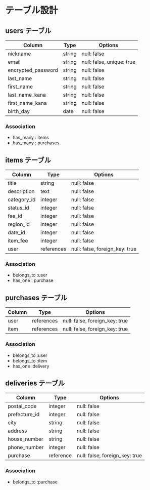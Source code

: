 # テーブル設計

## users テーブル

| Column             | Type   | Options                   |
| ------------------ | ------ | ------------------------  |
| nickname           | string | null: false               |
| email              | string | null: false, unique: true |
| encrypted_password | string | null: false               |
| last_name          | string | null: false               |
| first_name         | string | null: false               |
| last_name_kana     | string | null: false               |
| first_name_kana    | string | null: false               |
| birth_day          | date   | null: false               |

### Association

<!-- - has_many : comments -->
- has_many : items
- has_many : purchases

<!-- ## comments テーブル

| Column    | Type      | Options                        |
| --------- | --------- | ------------------------------ |
| content   | text      | null: false                    |
| item      | reference | null: false, foreign_key: true |
| user      | reference | null: false, foreign_key: true |

### Association

- belongs_to : user
- belongs_to : item -->

## items テーブル

| Column      | Type       | Options                        |
| ----------- | ---------- | ------------------------------ |
| title       | string     | null: false                    |
| description | text       | null: false                    |
| category_id | integer    | null: false                    |
| status_id   | integer    | null: false                    |
| fee_id      | integer    | null: false                    |
| region_id   | integer    | null: false                    |
| date_id     | integer    | null: false                    |
| item_fee    | integer    | null: false                    |
| user        | references | null: false, foreign_key: true |

### Association

<!-- - has_many :comments -->
- belongs_to :user
- has_one : purchase

## purchases テーブル
<!-- 購入者と商品 -->

| Column          | Type       | Options                        |
| --------------- | ---------- | ------------------------------ |
| user            | references | null: false, foreign_key: true |
| item            | references | null: false, foreign_key: true |


### Association

- belongs_to :user
- belongs_to :item
- has_one :delivery

## deliveries テーブル

| Column          | Type       | Options                        |
| --------------- | ---------- | ------------------------------ |
| postal_code     | integer    | null: false                    |
| prefecture_id   | integer    | null: false                    |
| city            | string     | null: false                    |
| address         | string     | null: false                    |
| house_number    | string     | null: false                    |
| phone_number    | integer    | null: false                    |
| purchase        | reference  | null: false, foreign_key: true |

### Association

- belongs_to :purchase

